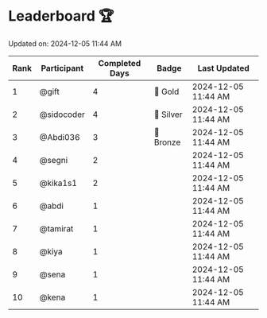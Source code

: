 # Leaderboard 🏆

Updated on: 2024-12-05 11:44 AM

| Rank | Participant       | Completed Days | Badge      | Last Updated         |
|------|-------------------|----------------|------------|----------------------|
| 1    | @gift             | 4              | 🏅 Gold     | 2024-12-05 11:44 AM |
| 2    | @sidocoder        | 4              | 🥈 Silver   | 2024-12-05 11:44 AM |
| 3    | @Abdi036          | 3              | 🥉 Bronze   | 2024-12-05 11:44 AM |
| 4    | @segni            | 2              |            | 2024-12-05 11:44 AM |
| 5    | @kika1s1          | 2              |            | 2024-12-05 11:44 AM |
| 6    | @abdi             | 1              |            | 2024-12-05 11:44 AM |
| 7    | @tamirat          | 1              |            | 2024-12-05 11:44 AM |
| 8    | @kiya             | 1              |            | 2024-12-05 11:44 AM |
| 9    | @sena             | 1              |            | 2024-12-05 11:44 AM |
| 10   | @kena             | 1              |            | 2024-12-05 11:44 AM |
